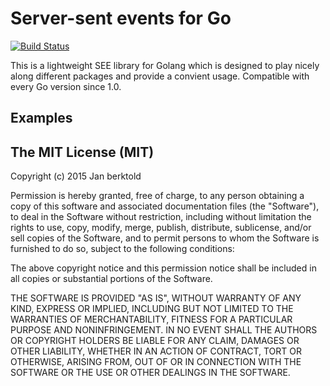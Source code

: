 # Server-sent events for Go
[![Build Status](https://travis-ci.org/JanBerktold/sse.svg)](https://travis-ci.org/JanBerktold/sse)

This is a lightweight SEE library for Golang which is designed to play nicely along different packages and provide a convient usage. Compatible with every Go version since 1.0.

## Examples

## The MIT License (MIT)

Copyright (c) 2015 Jan berktold

Permission is hereby granted, free of charge, to any person obtaining a copy
of this software and associated documentation files (the "Software"), to deal
in the Software without restriction, including without limitation the rights
to use, copy, modify, merge, publish, distribute, sublicense, and/or sell
copies of the Software, and to permit persons to whom the Software is
furnished to do so, subject to the following conditions:

The above copyright notice and this permission notice shall be included in
all copies or substantial portions of the Software.

THE SOFTWARE IS PROVIDED "AS IS", WITHOUT WARRANTY OF ANY KIND, EXPRESS OR
IMPLIED, INCLUDING BUT NOT LIMITED TO THE WARRANTIES OF MERCHANTABILITY,
FITNESS FOR A PARTICULAR PURPOSE AND NONINFRINGEMENT. IN NO EVENT SHALL THE
AUTHORS OR COPYRIGHT HOLDERS BE LIABLE FOR ANY CLAIM, DAMAGES OR OTHER
LIABILITY, WHETHER IN AN ACTION OF CONTRACT, TORT OR OTHERWISE, ARISING FROM,
OUT OF OR IN CONNECTION WITH THE SOFTWARE OR THE USE OR OTHER DEALINGS IN
THE SOFTWARE.

